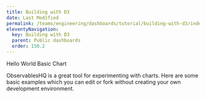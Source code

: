 ```yaml
---
title: Building with D3
date: Last Modified 
permalink: /teams/engineering/dashboards/tutorial/building-with-d3/index.html
eleventyNavigation:
  key: Building with D3
  parent: Public dashboards
  order: 150.2
---
```




Hello World
Basic Chart

ObservablesHQ is a great tool for experimenting with charts. Here are some basic examples which you can edit or fork without creating your own development environment.


